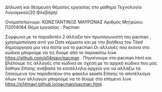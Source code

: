 Δήλωση και δέσμευση θέματος εργασίας στο μάθημα Τεχνολογία Λογισμικού(20 Φλεβάρη)
  
Ονοματεπώνυμο: ΚΩΝΣΤΑΝΤΙΝΟΣ ΜΑΥΡΩΝΑΣ
Αριθμός Μητρώου: Π2014064
Θέμα εργασίας : Pacman



 Σύμφωνα με το παραδοτέο 2 άλλαξα τον πρωταγωνιστή του pacman , χρησιμοποίησα αντί για Dots κέρματα και με την βοήθεια του 
 Tiled δημιούργησα μια νέα πίστα για το pacman.Οι αλλαγές που έκανα στο κώδικα μπορούμε να τις δούμε  από το παρακάτω λινκ
 https://github.com/p14mavr/pacman . Πηγαίνουμε στο pacman.html και βλέπουμε τις αλλαγές στο κώδικα σε σχέση με το αρχικό κώδικα 
 που μας δόθηκε.Επίσης ανέβασα τα κατάλληλα αρχεία για να αλλάξω τα ζητούμενα του παραδοτέου στο φάκελο assets.Επίσης το αποτέλεσμα 
 όλων των αλλαγών μπορούμε να το δούμε στο επόμενο λινκ https://p14mavr.github.io/pacman/pacman.html .


 
 
